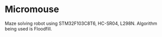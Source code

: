 # Micromouse
Maze solving robot using STM32F103C8T6, HC-SR04, L298N. Algorithm being used is Floodfill.


